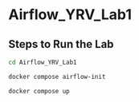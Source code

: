 # Airflow_YRV_Lab1
## Steps to Run the Lab

```bash
cd Airflow_YRV_Lab1
```
```bash
docker compose airflow-init
```
```bash
docker compose up
```
